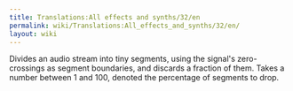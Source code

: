 ```yaml
---
title: Translations:All effects and synths/32/en
permalink: wiki/Translations:All_effects_and_synths/32/en/
layout: wiki
---
```


Divides an audio stream into tiny segments, using the signal's
zero-crossings as segment boundaries, and discards a fraction of them.
Takes a number between 1 and 100, denoted the percentage of segments to
drop.
